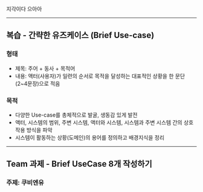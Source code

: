 지각이다 으아아

---
## 복습 - 간략한 유즈케이스 (Brief Use-case)
### 형태
- 제목: 주어 + 동사 + 목적어 
- 내용: 액터(사용자)가 일련의 순서로 목적을 달성하는 대표적인 상황을 한 문단(2~4문장)으로 적음

### 목적
- 다양한 Use-case를 총체적으로 발굴, 생동감 있게 발전
- 액터, 시스템의 범위, 주변 시스템, 액터와 시스템, 시스템과 주변 시스템 간의 상호작용 방식을 파악
- 시스템이 활동하는 상황(도메인)의 용어를 정의하고 배경지식을 정리

---
## Team 과제 - Brief UseCase 8개 작성하기
### 주제: 쿠비엔유


